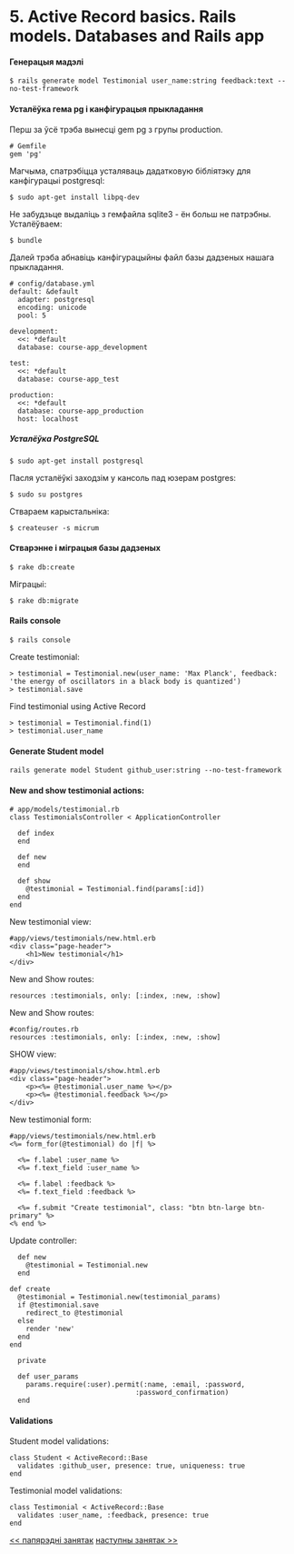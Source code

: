 # 5. Active Record basics. Rails models. Databases and Rails app

#### Генерацыя мадэлі

    $ rails generate model Testimonial user_name:string feedback:text --no-test-framework

#### Усталёўка гема pg і канфігурацыя прыкладання

Перш за ўсё трэба вынесці gem pg з групы production.

    # Gemfile
    gem 'pg'

Магчыма, спатрэбіцца усталяваць дадатковую бібліятэку для канфігурацыі postgresql:

    $ sudo apt-get install libpq-dev

Не забудзьце выдаліць з гемфайла sqlite3 - ён больш не патрэбны. Усталёўваем:

    $ bundle

Далей трэба абнавіць канфігурацыйны файл базы дадзеных нашага прыкладання.

    # config/database.yml
    default: &default
      adapter: postgresql
      encoding: unicode
      pool: 5

    development:
      <<: *default
      database: course-app_development

    test:
      <<: *default
      database: course-app_test

    production:
      <<: *default
      database: course-app_production
      host: localhost

##### Усталёўка PostgreSQL

    $ sudo apt-get install postgresql

Пасля усталёўкі заходзім у кансоль пад юзерам postgres:

    $ sudo su postgres

Ствараем карыстальніка:

    $ createuser -s micrum

#### Стварэнне і міграцыя базы дадзеных

    $ rake db:create

Міграцыі:

    $ rake db:migrate

#### Rails console


    $ rails console

Create testimonial:

    > testimonial = Testimonial.new(user_name: 'Max Planck', feedback: 'the energy of oscillators in a black body is quantized')
    > testimonial.save

Find testimonial using Active Record

    > testimonial = Testimonial.find(1)
    > testimonial.user_name


#### Generate Student model

    rails generate model Student github_user:string --no-test-framework

#### New and show testimonial actions:

    # app/models/testimonial.rb
    class TestimonialsController < ApplicationController

      def index
      end

      def new
      end

      def show
        @testimonial = Testimonial.find(params[:id])
      end
    end


New testimonial view:

    #app/views/testimonials/new.html.erb
    <div class="page-header">
        <h1>New testimonial</h1>
    </div>


New and Show routes:

    resources :testimonials, only: [:index, :new, :show]

New and Show routes:

    #config/routes.rb
    resources :testimonials, only: [:index, :new, :show]

SHOW view:

    #app/views/testimonials/show.html.erb
    <div class="page-header">
        <p><%= @testimonial.user_name %></p>
        <p><%= @testimonial.feedback %></p>
    </div>

New testimonial form:

    #app/views/testimonials/new.html.erb
    <%= form_for(@testimonial) do |f| %>

      <%= f.label :user_name %>
      <%= f.text_field :user_name %>

      <%= f.label :feedback %>
      <%= f.text_field :feedback %>

      <%= f.submit "Create testimonial", class: "btn btn-large btn-primary" %>
    <% end %>

Update controller:

      def new
        @testimonial = Testimonial.new
      end

    def create
      @testimonial = Testimonial.new(testimonial_params)
      if @testimonial.save
        redirect_to @testimonial
      else
        render 'new'
      end
    end

      private

      def user_params
        params.require(:user).permit(:name, :email, :password,
                                   :password_confirmation)
      end


#### Validations

Student model validations:

    class Student < ActiveRecord::Base
      validates :github_user, presence: true, uniqueness: true
    end

Testimonial model validations:

    class Testimonial < ActiveRecord::Base
      validates :user_name, :feedback, presence: true
    end


[<< папярэдні занятак](4_lecture.md)
[наступны занятак >>](6_lecture.md)